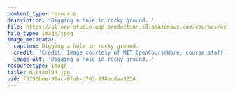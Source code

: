 ```yaml
---
content_type: resource
description: 'Digging a hole in rocky ground. '
file: https://ol-ocw-studio-app-production.s3.amazonaws.com/courses/ec-s06-design-for-demining-spring-2007/f3756bee98ac0fabd763878eddaa3224_mittool04.jpg
file_type: image/jpeg
image_metadata:
  caption: Digging a hole in rocky ground.
  credit: 'Credit: Image courtesy of MIT OpenCourseWare, course staff, and students.'
  image-alt: 'Digging a hole in rocky ground. '
resourcetype: Image
title: mittool04.jpg
uid: f3756bee-98ac-0fab-d763-878eddaa3224
---
```

